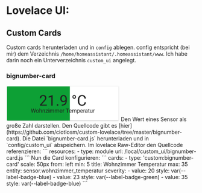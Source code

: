 # Lovelace UI:
## Custom Cards
Custom cards herunterladen und in `config` ablegen. config entspricht (bei mir) dem Verzeichnis `/home/homeassistant/.homeassistant/www`. Ich habe darin noch ein Unterverzeichnis `custom_ui` angelegt.

### bignumber-card
<img src="../images4git/card_bignumber.jpg" width="300">  
Den Wert eines Sensor als große Zahl darstellen.  
Den Quellcode gibt es [hier](https://github.com/ciotlosm/custom-lovelace/tree/master/bignumber-card).  
Die Datei `bignumber-card.js` herunterladen und in `config/custom_ui` abspeichern.  
Im lovelace Raw-Editor den Quellcode referenzieren:  
```
resources:
  - type: module
    url: /local/custom_ui/bignumber-card.js
```
Nun die Card konfigurieren:  
```
cards:
  - type: 'custom:bignumber-card'
    scale: 50px
    from: left
    min: 5
    title: Wohnzimmer Temperatur
    max: 35
    entity: sensor.wohnzimmer_temperatur
    severity:
      - value: 20
        style: var(--label-badge-blue)
      - value: 23
        style: var(--label-badge-green)
      - value: 35
        style: var(--label-badge-blue)
```
